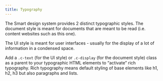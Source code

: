 ```yaml
---
title: Typography
---
```


The Smart design system provides 2 distinct typographic styles. The document style is meant for documents that are meant to be read (i.e. content websites such as this one).

The UI style is meant for user interfaces - usually for the display of a lot of information in a condensed space.

Add a <code>.c-text</code> (for the UI style) or <code>.c-display</code> (for the document style) class as a parent to your typographic HTML elements to “activate” rich typography. Rich typography means default styling of base elements like h1, h2, h3 but also paragraphs and lists.

